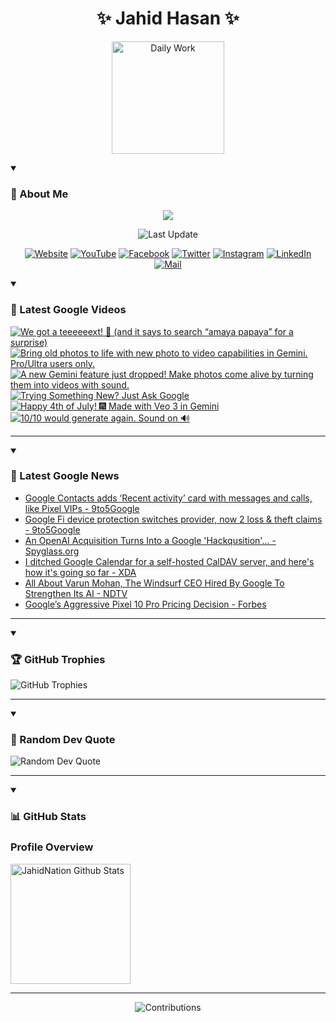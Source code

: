 <h1 align="center">✨ Jahid Hasan ✨</h1>
<p align="center">
  <img alt="Daily Work" height="180px" src="https://i.imgur.com/uhZdH9C.gif" />
</p>
<details open>
 <summary><h3>🌟 About Me</h3></summary>
<p align="center">
  <img src="https://readme-typing-svg.demolab.com/?lines=Learning+is+a+lifelong+journey.;Mistakes+are+the+seeds+of+growth.;Dream+big,+achieve+bigger!;&font=Fira%20Code&center=true&width=500&height=50&color=00FF7F&vCenter=true&pause=1000&size=24" />
</p>

<p align="center">
  <img alt="Last Update" title="Last Update" src="https://img.shields.io/github/last-commit/jahidnation/jahidnation?logo=github&label=LAST+UPDATE&color=blueviolet&style=flat-square"/>
</p>

<p align="center">
  <a href="https://jahid.eu.org">
    <img alt="Website" title="Website" src="https://img.shields.io/badge/Website-000000?logo=Google-Chrome&logoColor=white&style=for-the-badge"/></a>
  <a href="https://youtube.com/@jahidnation">
    <img alt="YouTube" title="YouTube Channel" src="https://img.shields.io/badge/YouTube-FF0000?logo=YouTube&logoColor=white&style=for-the-badge"/></a>
  <a href="https://facebook.com/jahidnation">
    <img alt="Facebook" title="Facebook Page" src="https://img.shields.io/badge/Facebook-4267B2?logo=Facebook&logoColor=white&style=for-the-badge"/></a>
  <a href="https://twitter.com/jahidnation">
    <img alt="Twitter" title="Twitter Profile" src="https://img.shields.io/badge/X-000000?logo=x&logoColor=white&style=for-the-badge"/></a>
  <a href="https://instagram.com/jahidnation">
    <img alt="Instagram" title="Instagram Profile" src="https://img.shields.io/badge/Instagram-E4405F?logo=Instagram&logoColor=white&style=for-the-badge"/></a>
  <a href="https://linkedin.com/in/jahidnation">
    <img alt="LinkedIn" title="LinkedIn Profile" src="https://img.shields.io/badge/LinkedIn-0A66C2?logo=LinkedIn&logoColor=white&style=for-the-badge"/></a>
  <a href="https://mail.google.com/?hl=en&tf=cm&fs=1&to=mail@jahid.eu.org">
    <img alt="Mail" title="Mail Me" src="https://img.shields.io/badge/Email-D14836?logo=Gmail&logoColor=white&style=for-the-badge"/></a>
</p>

</details>

<details open>
 <summary><h3>🎥 Latest Google Videos</h3></summary>

<!-- BEGIN VID -->
<a href="https://www.youtube.com/shorts/5m2ef79HzuA">
  <picture>
    <source media="(prefers-color-scheme: dark)" srcset="https://ytcards.demolab.com/?id=5m2ef79HzuA&title=We+got+a+teeeeeext%21+%F0%9F%93%B2+%28and+it+says+to+search+%E2%80%9Camaya+papaya%E2%80%9D+for+a+surprise%29&lang=en&timestamp=1752334768&background_color=%230d1117&title_color=%23ffffff&stats_color=%23dedede&max_title_lines=1&width=250&border_radius=5&duration=9">
    <img src="https://ytcards.demolab.com/?id=5m2ef79HzuA&title=We+got+a+teeeeeext%21+%F0%9F%93%B2+%28and+it+says+to+search+%E2%80%9Camaya+papaya%E2%80%9D+for+a+surprise%29&lang=en&timestamp=1752334768&background_color=%23ffffff&title_color=%2324292f&stats_color=%2357606a&max_title_lines=1&width=250&border_radius=5&duration=9" alt="We got a teeeeeext! 📲 (and it says to search “amaya papaya” for a surprise)" title="We got a teeeeeext! 📲 (and it says to search “amaya papaya” for a surprise)">
  </picture>
</a>
<a href="https://www.youtube.com/shorts/IPpVEMZNC_Q">
  <picture>
    <source media="(prefers-color-scheme: dark)" srcset="https://ytcards.demolab.com/?id=IPpVEMZNC_Q&title=Bring+old+photos+to+life+with+new+photo+to+video+capabilities+in+Gemini.+Pro%2FUltra+users+only.&lang=en&timestamp=1752264279&background_color=%230d1117&title_color=%23ffffff&stats_color=%23dedede&max_title_lines=1&width=250&border_radius=5&duration=26">
    <img src="https://ytcards.demolab.com/?id=IPpVEMZNC_Q&title=Bring+old+photos+to+life+with+new+photo+to+video+capabilities+in+Gemini.+Pro%2FUltra+users+only.&lang=en&timestamp=1752264279&background_color=%23ffffff&title_color=%2324292f&stats_color=%2357606a&max_title_lines=1&width=250&border_radius=5&duration=26" alt="Bring old photos to life with new photo to video capabilities in Gemini. Pro/Ultra users only." title="Bring old photos to life with new photo to video capabilities in Gemini. Pro/Ultra users only.">
  </picture>
</a>
<a href="https://www.youtube.com/shorts/dypZ3jCr8Gk">
  <picture>
    <source media="(prefers-color-scheme: dark)" srcset="https://ytcards.demolab.com/?id=dypZ3jCr8Gk&title=A+new+Gemini+feature+just+dropped%21+Make+photos+come+alive+by+turning+them+into+videos+with+sound.&lang=en&timestamp=1752162424&background_color=%230d1117&title_color=%23ffffff&stats_color=%23dedede&max_title_lines=1&width=250&border_radius=5&duration=28">
    <img src="https://ytcards.demolab.com/?id=dypZ3jCr8Gk&title=A+new+Gemini+feature+just+dropped%21+Make+photos+come+alive+by+turning+them+into+videos+with+sound.&lang=en&timestamp=1752162424&background_color=%23ffffff&title_color=%2324292f&stats_color=%2357606a&max_title_lines=1&width=250&border_radius=5&duration=28" alt="A new Gemini feature just dropped! Make photos come alive by turning them into videos with sound." title="A new Gemini feature just dropped! Make photos come alive by turning them into videos with sound.">
  </picture>
</a>
<a href="https://www.youtube.com/watch?v=h-AkoDlQ0L0">
  <picture>
    <source media="(prefers-color-scheme: dark)" srcset="https://ytcards.demolab.com/?id=h-AkoDlQ0L0&title=Trying+Something+New%3F+Just+Ask+Google&lang=en&timestamp=1752010335&background_color=%230d1117&title_color=%23ffffff&stats_color=%23dedede&max_title_lines=1&width=250&border_radius=5&duration=31">
    <img src="https://ytcards.demolab.com/?id=h-AkoDlQ0L0&title=Trying+Something+New%3F+Just+Ask+Google&lang=en&timestamp=1752010335&background_color=%23ffffff&title_color=%2324292f&stats_color=%2357606a&max_title_lines=1&width=250&border_radius=5&duration=31" alt="Trying Something New? Just Ask Google" title="Trying Something New? Just Ask Google">
  </picture>
</a>
<a href="https://www.youtube.com/shorts/QBV2KL0Sufo">
  <picture>
    <source media="(prefers-color-scheme: dark)" srcset="https://ytcards.demolab.com/?id=QBV2KL0Sufo&title=Happy+4th+of+July%21++%F0%9F%8E%86+Made+with+Veo+3+in+Gemini&lang=en&timestamp=1751670161&background_color=%230d1117&title_color=%23ffffff&stats_color=%23dedede&max_title_lines=1&width=250&border_radius=5&duration=72">
    <img src="https://ytcards.demolab.com/?id=QBV2KL0Sufo&title=Happy+4th+of+July%21++%F0%9F%8E%86+Made+with+Veo+3+in+Gemini&lang=en&timestamp=1751670161&background_color=%23ffffff&title_color=%2324292f&stats_color=%2357606a&max_title_lines=1&width=250&border_radius=5&duration=72" alt="Happy 4th of July!  🎆 Made with Veo 3 in Gemini" title="Happy 4th of July!  🎆 Made with Veo 3 in Gemini">
  </picture>
</a>
<a href="https://www.youtube.com/shorts/BmwyQ_CddNw">
  <picture>
    <source media="(prefers-color-scheme: dark)" srcset="https://ytcards.demolab.com/?id=BmwyQ_CddNw&title=10%2F10+would+generate+again.+Sound+on+%F0%9F%94%8A&lang=en&timestamp=1751311903&background_color=%230d1117&title_color=%23ffffff&stats_color=%23dedede&max_title_lines=1&width=250&border_radius=5&duration=31">
    <img src="https://ytcards.demolab.com/?id=BmwyQ_CddNw&title=10%2F10+would+generate+again.+Sound+on+%F0%9F%94%8A&lang=en&timestamp=1751311903&background_color=%23ffffff&title_color=%2324292f&stats_color=%2357606a&max_title_lines=1&width=250&border_radius=5&duration=31" alt="10/10 would generate again. Sound on 🔊" title="10/10 would generate again. Sound on 🔊">
  </picture>
</a>
<!-- END VID -->

---

</details>

<details open>
 <summary><h3>📝 Latest Google News</h3></summary>

<!-- BLOG-POST-LIST:START -->
- [Google Contacts adds ‘Recent activity’ card with messages and calls, like Pixel VIPs - 9to5Google](https://news.google.com/rss/articles/CBMidEFVX3lxTE9GWHNMZmlwYnFUb1B5TXotbXFuZ1BvVFYyQ1owSnlKeXNxNF9MSjFyS3JWZENNUkNVM1MtT3VkT1QxR2gtcDBBZVhjanQtNnNGWkVGY2xaVHhUTlJUVWxZR2wwaVhzVE45QmkzNkNDZ0xfSGRk?oc=5)
- [Google Fi device protection switches provider, now 2 loss &amp; theft claims - 9to5Google](https://news.google.com/rss/articles/CBMihAFBVV95cUxOR090ZDFKRmNoSFlxWHgzZ2JZSXNkT3NseG9UQ2loODl3dVpvY1lmVDctMGlpeHByTndsVUxnWmZiTXYxTFo5MXoxZVEySUw3bkpsc1NyWHhlSmk3TE0tYXMzeUNqekNqdjJ5YlFrV1ctZTVvMFhGRGxqTU1WcXhqdUFYd2w?oc=5)
- [An OpenAI Acquisition Turns Into a Google &#39;Hackqusition&#39;... - Spyglass.org](https://news.google.com/rss/articles/CBMiV0FVX3lxTE9nWTFVTHEwdnhnRDNvN3BrZ2IzeHV0QmpfOWU0U25GaWVWRXQtakV5eEhUMFNXSC13bFJRVnRoWG5OT19pOU1vUXB5VVFsNGdqMDRpalpkNA?oc=5)
- [I ditched Google Calendar for a self-hosted CalDAV server, and here&#39;s how it&#39;s going so far - XDA](https://news.google.com/rss/articles/CBMioAFBVV95cUxNM0l1MzNjTElfb0c4akZYVF80Z2pSc3dKU2RxUmRGU2F1ZzNQTEwwcVFrWVpjRG40SlZCR3ZnQlJIRkI2NEFkOW5IWWtMQTgyS25xNnBfNWlvNUY4RjFfa2NaQVJTOVlRUXMxakE0Ujc4M3dYbUFoZGo1eVhtWVF1WFZwQTZzbnJjcTZyVVBQamNfbm9FVldJbGV4Tm5TQTcy?oc=5)
- [All About Varun Mohan, The Windsurf CEO Hired By Google To Strengthen Its AI - NDTV](https://news.google.com/rss/articles/CBMitgFBVV95cUxPV1hSSUswRk1VUF92STI3RHFkTUNWc203STRPSFI5eTUwZFJJRGxmUjE3Y01PMVh1TkkxamtvSGMtb04yZXljWDRHREhwUjFQQ1UzVTVxMDYwOGlIYmd3NjMxdGFYMEhsNERoOHZ0SUdpaVJXOXJXYjRuN3hObUVxYWN1dXE4NEJSYmVLT0dRSk5BWTFBTXNKLVd3bER2UlBSZjJrdUQxazFOc2pyMEZ6Q2N4WkNjdw?oc=5)
- [Google’s Aggressive Pixel 10 Pro Pricing Decision - Forbes](https://news.google.com/rss/articles/CBMiugFBVV95cUxNWldzSG9OMjZ5UHFPM01hUmJPVGdtQ0lza1h2RU5na3dzcWNIa29lWGRoaXhtbWlJcW9LQmNOUGd4T0xBcS11U05VbzI4RXoyRzZDX2hMV3VsQW41SXpNX0RUb0ozV0FsSWhvc3kwQmE5Mm1NRE9LbXJ6VXF1Q1pNVXZXV3o4UUxyeXpnQzUtOVQtR3UxLURJdUpZWFNHZGZnSjcydUFlYnpvWlpRbkVDenFfTnNqaTR3bHc?oc=5)
<!-- BLOG-POST-LIST:END -->

---

</details>

<details open>
 <summary><h3>🏆 GitHub Trophies</h3></summary>

<img alt="GitHub Trophies" title="GitHub Trophies" src="https://github-profile-trophy.vercel.app/?username=jahidnation&column=8&theme=gruvbox&no-frame=true"/>

---

</details>

<details open>
 <summary><h3>💬 Random Dev Quote</h3></summary>

<img alt="Random Dev Quote" title="Random Dev Quote" src="https://quotes-github-readme.vercel.app/api?type=horizontal&theme=radical"/>

---

</details>

<details open> 
  <summary><h3>📊 GitHub Stats</h3></summary>

  <h3>Profile Overview</h3>
  <p>
  <img alt="JahidNation Github Stats" src="https://denvercoder1-github-readme-stats.vercel.app/api/?username=jahidnation&show_icons=true&include_all_commits=true&count_private=true&theme=react&hide_border=true&bg_color=1F222E&title_color=F85D7F&icon_color=F8D866" height="192px"/>
  </p>

---

<p align="center">
<img alt="Contributions" title="Contributions" src="https://github.com/jahidnation/jahidnation/blob/contributions/snake.svg"/>
</p>
